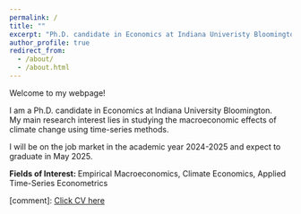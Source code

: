 ```yaml
---
permalink: /
title: ""
excerpt: "Ph.D. candidate in Economics at Indiana Univeristy Bloomington"
author_profile: true
redirect_from: 
  - /about/
  - /about.html
---
```

Welcome to my webpage! 

I am a Ph.D. candidate in Economics at Indiana University Bloomington.  
My main research interest lies in studying the macroeconomic effects of climate change using time-series methods. 

I will be on the job market in the academic year 2024-2025 and expect to graduate in May 2025.

<strong>Fields of Interest: </strong>  Empirical Macroeconomics, Climate Economics, Applied Time-Series Econometrics

[comment]: [Click CV here](/files/HSKim_CV.pdf)

